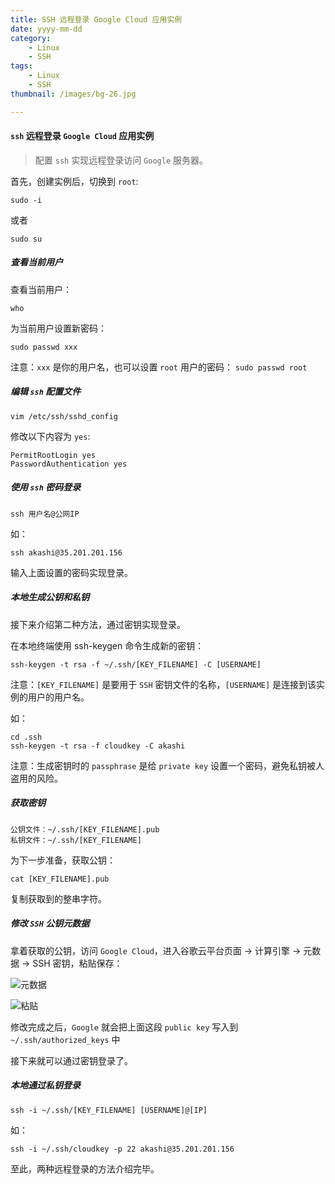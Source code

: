 ```yaml
---
title: SSH 远程登录 Google Cloud 应用实例
date: yyyy-mm-dd
category:
    - Linux
    - SSH
tags:
    - Linux
    - SSH
thumbnail: /images/bg-26.jpg

---
```


#### `ssh` 远程登录 `Google Cloud` 应用实例

> 配置 `ssh` 实现远程登录访问 `Google` 服务器。

<!-- more -->

首先，创建实例后，切换到 `root`:

```shell
sudo -i
```

或者

```shell
sudo su
```

##### 查看当前用户

查看当前用户：

```shell
who
```

为当前用户设置新密码：

```shell
sudo passwd xxx
```

注意：`xxx` 是你的用户名，也可以设置 `root` 用户的密码： `sudo passwd root`

##### 编辑 `ssh` 配置文件

```shell
vim /etc/ssh/sshd_config
```

修改以下内容为 `yes`:

```shell
PermitRootLogin yes
PasswordAuthentication yes
```

##### 使用 `ssh` 密码登录

```shell
ssh 用户名@公网IP
```

如：

```shell
ssh akashi@35.201.201.156
```

输入上面设置的密码实现登录。

##### 本地生成公钥和私钥

接下来介绍第二种方法，通过密钥实现登录。

在本地终端使用 ssh-keygen 命令生成新的密钥：

```shell
ssh-keygen -t rsa -f ~/.ssh/[KEY_FILENAME] -C [USERNAME]
```

注意：`[KEY_FILENAME]` 是要用于 `SSH` 密钥文件的名称，`[USERNAME]` 是连接到该实例的用户的用户名。

如：

```shell
cd .ssh
ssh-keygen -t rsa -f cloudkey -C akashi
```

注意：生成密钥时的 `passphrase` 是给 `private key` 设置一个密码，避免私钥被人盗用的风险。

##### 获取密钥

```shell
公钥文件：~/.ssh/[KEY_FILENAME].pub
私钥文件：~/.ssh/[KEY_FILENAME]
```

为下一步准备，获取公钥：

```shell
cat [KEY_FILENAME].pub
```

复制获取到的整串字符。

##### 修改 `SSH` 公钥元数据

拿着获取的公钥，访问 `Google Cloud`，进入谷歌云平台页面 -> 计算引擎 -> 元数据 -> SSH 密钥，粘贴保存：

![元数据](http://images.akashi.org.cn/FljhalIw4XFbIq642iCzH1jr3kz0)

![粘贴](http://images.akashi.org.cn/FoxFEbJNY-H_FAX1BWA1wtaOxyDy)

修改完成之后，`Google` 就会把上面这段 `public key` 写入到 `~/.ssh/authorized_keys` 中

接下来就可以通过密钥登录了。

##### 本地通过私钥登录

```shell
ssh -i ~/.ssh/[KEY_FILENAME] [USERNAME]@[IP]
```

如：

```shell
ssh -i ~/.ssh/cloudkey -p 22 akashi@35.201.201.156
```

至此，两种远程登录的方法介绍完毕。
